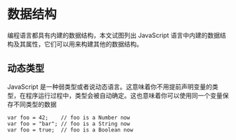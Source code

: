 # 数据结构

编程语言都具有内建的数据结构，本文试图列出 JavaScript 语言中内建的数据结构及其属性，它们可以用来构建其他的数据结构。

## 动态类型

JavaScript 是一种弱类型或者说动态语言。这意味着你不用提前声明变量的类型，在程序运行过程中，类型会被自动确定。这也意味着你可以使用同一个变量保存不同类型的数据

    var foo = 42;    // foo is a Number now
    var foo = "bar"; // foo is a String now
    var foo = true;  // foo is a Boolean now
    


